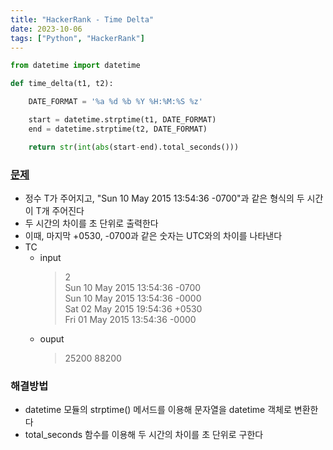 ```yaml
---
title: "HackerRank - Time Delta"
date: 2023-10-06
tags: ["Python", "HackerRank"]
---
```


```python
from datetime import datetime

def time_delta(t1, t2):

    DATE_FORMAT = '%a %d %b %Y %H:%M:%S %z'

    start = datetime.strptime(t1, DATE_FORMAT)
    end = datetime.strptime(t2, DATE_FORMAT)

    return str(int(abs(start-end).total_seconds()))
```

### [문제](https://www.hackerrank.com/challenges/python-time-delta/problem)

- 정수 T가 주어지고, "Sun 10 May 2015 13:54:36 -0700"과 같은 형식의 두 시간이 T개 주어진다
- 두 시간의 차이를 초 단위로 출력한다
- 이때, 마지막 +0530, -0700과 같은 숫자는 UTC와의 차이를 나타낸다
- TC
  - input
    > 2  
    > Sun 10 May 2015 13:54:36 -0700  
    > Sun 10 May 2015 13:54:36 -0000  
    > Sat 02 May 2015 19:54:36 +0530  
    > Fri 01 May 2015 13:54:36 -0000
  - ouput
    > 25200
    > 88200

### 해결방법
- datetime 모듈의 strptime() 메서드를 이용해 문자열을 datetime 객체로 변환한다
- total_seconds 함수를 이용해 두 시간의 차이를 초 단위로 구한다

